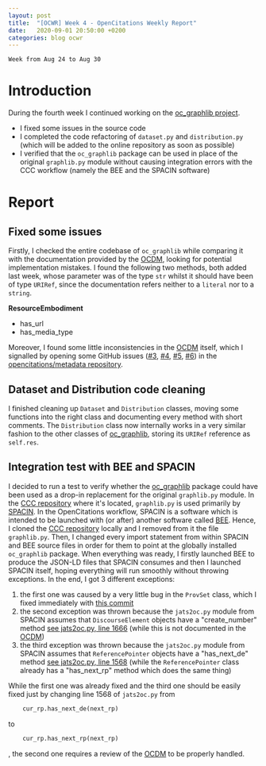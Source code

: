 ```yaml
---
layout: post
title:  "[OCWR] Week 4 - OpenCitations Weekly Report"
date:   2020-09-01 20:50:00 +0200
categories: blog ocwr
---
```

`Week from Aug 24 to Aug 30`

# Introduction
During the fourth week I continued working on the [oc_graphlib project][oc_graphlib_github].
  * I fixed some issues in the source code
  * I completed the code refactoring of `dataset.py` and `distribution.py` (which will be added to the online repository as soon as possible)
  * I verified that the `oc_graphlib` package can be used in place of the original `graphlib.py` module without causing integration errors
    with the CCC workflow (namely the BEE and the SPACIN software)
  
# Report

## Fixed some issues
Firstly, I checked the entire codebase of `oc_graphlib` while comparing it with the documentation provided by the [OCDM][ocdm-2.0.1], looking
for potential implementation mistakes. I found the following two methods, both added last week, whose parameter was of the type `str` whilst it 
should have been of type `URIRef`, since the documentation refers neither to a `literal` nor to a `string`.

__ResourceEmbodiment__
  * has_url
  * has_media_type

Moreover, I found some little inconsistencies in the [OCDM][ocdm-2.0.1] itself, which I signalled by opening some GitHub issues ([#3][issue3], [#4][issue4], [#5][issue5], [#6][issue6]) in the [opencitations/metadata repository][metadata_repo].

## Dataset and Distribution code cleaning
I finished cleaning up `Dataset` and `Distribution` classes, moving some functions into the right class and documenting every method with short 
comments. The `Distribution` class now internally works in a very similar fashion to the other classes of [oc_graphlib][oc_graphlib_github],
storing its `URIRef` reference as `self.res`.

## Integration test with BEE and SPACIN
I decided to run a test to verify whether the [oc_graphlib][oc_graphlib_github] package could have been used as a drop-in replacement for the 
original `graphlib.py` module. In the [CCC repository][ccc] where it's located, `graphlib.py` is used primarily by [SPACIN][spacin]. In the 
OpenCitations workflow, SPACIN is a software which is intended to be launched with (or after) another software called [BEE][bee]. Hence, I
cloned the [CCC repository][ccc] locally and I removed from it the file `graphlib.py`. Then, I changed every import statement from within SPACIN 
and BEE source files in order for them to point at the globally installed `oc_graphlib` package. When everything was ready, I firstly launched 
BEE to produce the JSON-LD files that SPACIN consumes and then I launched SPACIN itself, hoping everything will run smoothly without throwing
exceptions. In the end, I got 3 different exceptions:
  1. the first one was caused by a very little bug in the `ProvSet` class, which I fixed immediately with [this commit][self_g_prov_commit]
  2. the second exception was thrown because the `jats2oc.py` module from SPACIN assumes that `DiscourseElement` objects have a "create_number" method [see jats2oc.py, line 1666][jats2oc_1666] (while this is not documented in the [OCDM][ocdm-2.0.1])
  3. the third exception was thrown because the `jats2oc.py` module from SPACIN assumes that `ReferencePointer` objects have a "has_next_de" method [see jats2oc.py, line 1568][jats2oc_1568] (while the `ReferencePointer` class already has a "has_next_rp" method which does the same thing)

While the first one was already fixed and the third one should be easily fixed just by changing line 1568 of `jats2oc.py` from
``` python
    cur_rp.has_next_de(next_rp)
```
to
``` python
    cur_rp.has_next_rp(next_rp)
```
, the second one requires a review of the [OCDM][ocdm-2.0.1] to be properly handled.


[oc_graphlib_github]:  https://github.com/iosonopersia/oc_graphlib
[ocdm-2.0.1]:          https://figshare.com/articles/Metadata_for_the_OpenCitations_Corpus/3443876
[metadata_repo]:       https://github.com/opencitations/metadata
[issue3]:              https://github.com/opencitations/metadata/issues/3
[issue4]:              https://github.com/opencitations/metadata/issues/4
[issue5]:              https://github.com/opencitations/metadata/issues/5
[issue6]:              https://github.com/opencitations/metadata/issues/6
[ccc]:                 https://github.com/opencitations/ccc
[spacin]:              https://github.com/opencitations/script/tree/master/spacin
[bee]:                 https://github.com/opencitations/script/tree/master/bee
[self_g_prov_commit]:  https://github.com/iosonopersia/oc_graphlib/commit/425f8e3ad9b9073e1d8d9ae7e6a1651aaa4df552
[jats2oc_1666]:        https://github.com/opencitations/ccc/blob/94820fc31eb2529eae127166b3f1c8316283529e/scripts/script/ccc/jats2oc.py#L1666
[jats2oc_1568]:        https://github.com/opencitations/ccc/blob/94820fc31eb2529eae127166b3f1c8316283529e/scripts/script/ccc/jats2oc.py#L1568
